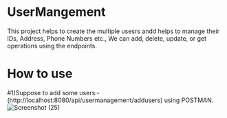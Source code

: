 # UserMangement
This project helps to create the multiple usesrs andd helps to manage their IDs, Address, Phone Numbers etc., We can add, delete, update, or get operations using the endpoints.

# How to use
#1)Suppose to add some users:- (http://localhost:8080/api/usermanagement/addusers) using POSTMAN.
![Screenshot (25)](https://user-images.githubusercontent.com/110023519/217603220-073ccc4b-bb65-4e06-bda1-ec34f7005e9b.png)
